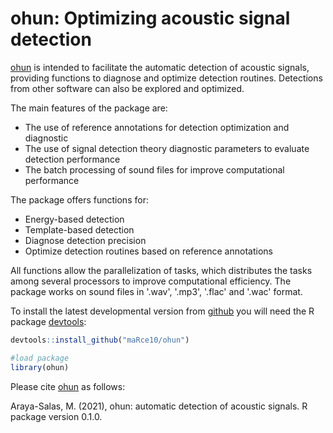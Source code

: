 # ohun: Optimizing acoustic signal detection


[ohun](https://github.com/maRce10/ohun) is intended to facilitate the automatic detection of acoustic signals, providing functions to diagnose and optimize detection routines. Detections from other software can also be explored and optimized.

 The main features of the package are:
   - The use of reference annotations for detection optimization and diagnostic 
   - The use of signal detection theory diagnostic parameters to evaluate detection performance 
   - The batch processing of sound files for improve computational performance
   
 The package offers functions for:
   - Energy-based detection
   - Template-based detection
   - Diagnose detection precision
   - Optimize detection routines based on reference annotations
   
All functions allow the parallelization of tasks, which distributes the tasks among several processors to improve computational efficiency. The package works on sound files in '.wav', '.mp3', '.flac' and '.wac' format.


To install the latest developmental version from [github](https://github.com/) you will need the R package [devtools](https://cran.r-project.org/package=devtools):

```r
devtools::install_github("maRce10/ohun")

#load package
library(ohun)

```


Please cite [ohun](https://github.com/maRce10/ohun) as follows:

Araya-Salas, M. (2021), ohun: automatic detection of acoustic signals. R package version 0.1.0.

